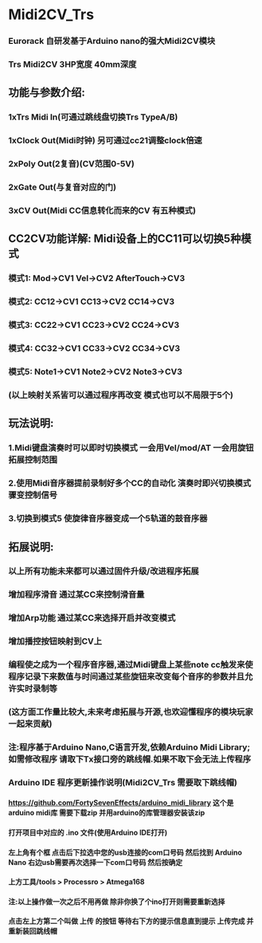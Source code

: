 # Midi2CV_Trs

### Eurorack 自研发基于Arduino nano的强大Midi2CV模块
### Trs Midi2CV 3HP宽度 40mm深度

## 功能与参数介绍:
### 1xTrs Midi In(可通过跳线盘切换Trs TypeA/B)
### 1xClock Out(Midi时钟) 另可通过cc21调整clock倍速
### 2xPoly Out(2复音)(CV范围0-5V)
### 2xGate Out(与复音对应的门)
### 3xCV Out(Midi CC信息转化而来的CV 有五种模式)

## CC2CV功能详解: Midi设备上的CC11可以切换5种模式
### 模式1: Mod->CV1 Vel->CV2 AfterTouch->CV3
### 模式2: CC12->CV1 CC13->CV2 CC14->CV3
### 模式3: CC22->CV1 CC23->CV2 CC24->CV3
### 模式4: CC32->CV1 CC33->CV2 CC34->CV3
### 模式5: Note1->CV1 Note2->CV2 Note3->CV3
### (以上映射关系皆可以通过程序再改变 模式也可以不局限于5个)

## 玩法说明:
### 1.Midi键盘演奏时可以即时切换模式 一会用Vel/mod/AT 一会用旋钮 拓展控制范围
### 2.使用Midi音序器提前录制好多个CC的自动化 演奏时即兴切换模式 骤变控制信号
### 3.切换到模式5 使旋律音序器变成一个5轨道的鼓音序器

## 拓展说明:
### 以上所有功能未来都可以通过固件升级/改进程序拓展
### 增加程序滑音 通过某CC来控制滑音量
### 增加Arp功能 通过某CC来选择开启并改变模式
### 增加播控按钮映射到CV上 
### 编程使之成为一个程序音序器,通过Midi键盘上某些note cc触发来使程序记录下来数值与时间通过某些旋钮来改变每个音序的参数并且允许实时录制等
### (这方面工作量比较大,未来考虑拓展与开源,也欢迎懂程序的模块玩家一起来贡献)
### 注:程序基于Arduino Nano,C语言开发,依赖Arduino Midi Library; 如需修改程序 请取下Tx接口旁的跳线帽.如果不取下会无法上传程序



### Arduino IDE 程序更新操作说明(Midi2CV_Trs 需要取下跳线帽)
#### https://github.com/FortySevenEffects/arduino_midi_library   这个是arduino midi库 需要下载zip 并用arduino的库管理器安装该zip
#### 打开项目中对应的 .ino 文件(使用Arduino IDE打开)
#### 左上角有个框 点击后下拉选中您的usb连接的com口号码 然后找到 Arduino Nano 右边usb需要再次选择一下com口号码 然后按确定
#### 上方工具/tools > Processro > Atmega168
#### 注:以上操作做一次之后不用再做 除非你换了个ino打开则需要重新选择
#### 点击左上方第二个叫做 上传 的按钮 等待右下方的提示信息直到提示 上传完成 并重新装回跳线帽




